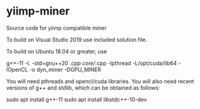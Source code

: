 # yiimp-miner
Source code for yiimp compatible miner

To build on Visual Studio 2019 use included solution file.

To build on Ubuntu 18.04 or greater, use

g++-11 -I. -std=gnu++20 *.cpp core/*.cpp -lpthread -L/opt/cuda/lib64 -lOpenCL -o dyn_miner -DGPU_MINER

You will need pthreads and opencl/cuda libraries.  You will also need recent versions of g++ and stdlib, which can be obtained as follows:

sudo apt install g++-11
sudo apt install libstdc++-10-dev

